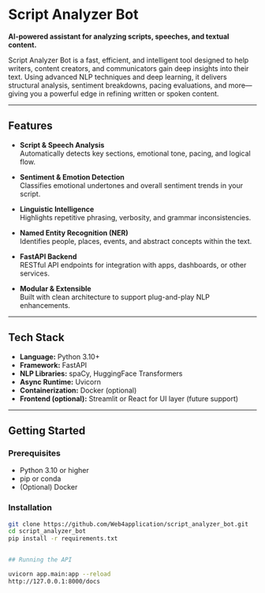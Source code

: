 # Script Analyzer Bot

**AI-powered assistant for analyzing scripts, speeches, and textual content.**

Script Analyzer Bot is a fast, efficient, and intelligent tool designed to help writers, content creators, and communicators gain deep insights into their text. Using advanced NLP techniques and deep learning, it delivers structural analysis, sentiment breakdowns, pacing evaluations, and more—giving you a powerful edge in refining written or spoken content.

---

## Features

- **Script & Speech Analysis**  
  Automatically detects key sections, emotional tone, pacing, and logical flow.

- **Sentiment & Emotion Detection**  
  Classifies emotional undertones and overall sentiment trends in your script.

- **Linguistic Intelligence**  
  Highlights repetitive phrasing, verbosity, and grammar inconsistencies.

- **Named Entity Recognition (NER)**  
  Identifies people, places, events, and abstract concepts within the text.

- **FastAPI Backend**  
  RESTful API endpoints for integration with apps, dashboards, or other services.

- **Modular & Extensible**  
  Built with clean architecture to support plug-and-play NLP enhancements.

---

## Tech Stack

- **Language:** Python 3.10+
- **Framework:** FastAPI
- **NLP Libraries:** spaCy, HuggingFace Transformers
- **Async Runtime:** Uvicorn
- **Containerization:** Docker (optional)
- **Frontend (optional):** Streamlit or React for UI layer (future support)

---

## Getting Started

### Prerequisites

- Python 3.10 or higher
- pip or conda
- (Optional) Docker

### Installation

```bash
git clone https://github.com/Web4application/script_analyzer_bot.git
cd script_analyzer_bot
pip install -r requirements.txt


## Running the API

uvicorn app.main:app --reload
http://127.0.0.1:8000/docs

